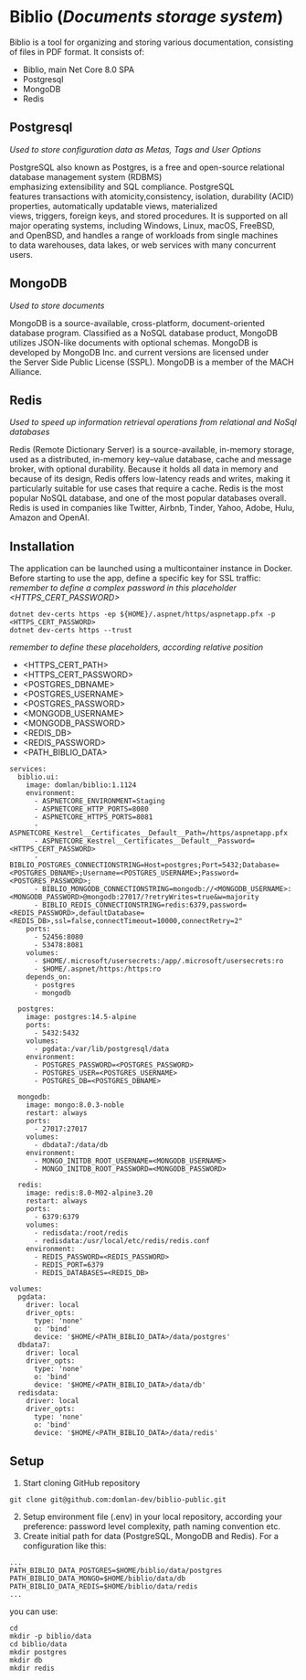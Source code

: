 # Biblio (*Documents storage system*)

Biblio is a tool for organizing and storing various documentation, consisting of files in PDF format. It consists of:
- Biblio, main Net Core 8.0 SPA
- Postgresql
- MongoDB
- Redis

## Postgresql
*Used to store configuration data as Metas, Tags and User Options*

PostgreSQL also known as Postgres, is a free and open-source relational database management system (RDBMS) emphasizing extensibility and SQL compliance. PostgreSQL features transactions with atomicity,consistency, isolation, durability (ACID) properties, automatically updatable views, materialized views, triggers, foreign keys, and stored procedures. It is supported on all major operating systems, including Windows, Linux, macOS, FreeBSD, and OpenBSD, and handles a range of workloads from single machines to data warehouses, data lakes, or web services with many concurrent users.

## MongoDB
*Used to store documents*

MongoDB is a source-available, cross-platform, document-oriented database program. Classified as a NoSQL database product, MongoDB utilizes JSON-like documents with optional schemas. MongoDB is developed by MongoDB Inc. and current versions are licensed under the Server Side Public License (SSPL). MongoDB is a member of the MACH Alliance.

## Redis
*Used to speed up information retrieval operations from relational and NoSql databases*

Redis (Remote Dictionary Server) is a source-available, in-memory storage, used as a distributed, in-memory key–value database, cache and message broker, with optional durability. Because it holds all data in memory and because of its design, Redis offers low-latency reads and writes, making it particularly suitable for use cases that require a cache. Redis is the most popular NoSQL database, and one of the most popular databases overall. Redis is used in companies like Twitter, Airbnb, Tinder, Yahoo, Adobe, Hulu, Amazon and OpenAI.

## Installation
The application can be launched using a multicontainer instance in Docker. Before starting to use the app, define a specific key for SSL traffic:
*remember to define a complex password in this placeholder <HTTPS_CERT_PASSWORD>*
```
dotnet dev-certs https -ep ${HOME}/.aspnet/https/aspnetapp.pfx -p <HTTPS_CERT_PASSWORD>
dotnet dev-certs https --trust
```
*remember to define these placeholders, according relative position*
- <HTTPS_CERT_PATH>
- <HTTPS_CERT_PASSWORD>
- <POSTGRES_DBNAME>
- <POSTGRES_USERNAME>
- <POSTGRES_PASSWORD>
- <MONGODB_USERNAME>
- <MONGODB_PASSWORD>
- <REDIS_DB>
- <REDIS_PASSWORD>
- <PATH_BIBLIO_DATA>

```
services:
  biblio.ui:
    image: domlan/biblio:1.1124
    environment:      
      - ASPNETCORE_ENVIRONMENT=Staging
      - ASPNETCORE_HTTP_PORTS=8080
      - ASPNETCORE_HTTPS_PORTS=8081      
      - ASPNETCORE_Kestrel__Certificates__Default__Path=/https/aspnetapp.pfx
      - ASPNETCORE_Kestrel__Certificates__Default__Password=<HTTPS_CERT_PASSWORD>
      - BIBLIO_POSTGRES_CONNECTIONSTRING=Host=postgres;Port=5432;Database=<POSTGRES_DBNAME>;Username=<POSTGRES_USERNAME>;Password=<POSTGRES_PASSWORD>;
      - BIBLIO_MONGODB_CONNECTIONSTRING=mongodb://<MONGODB_USERNAME>:<MONGODB_PASSWORD>@mongodb:27017/?retryWrites=true&w=majority
      - BIBLIO_REDIS_CONNECTIONSTRING=redis:6379,password=<REDIS_PASSWORD>,defaultDatabase=<REDIS_DB>,ssl=false,connectTimeout=10000,connectRetry=2"
    ports:
      - 52456:8080
      - 53478:8081
    volumes:
      - $HOME/.microsoft/usersecrets:/app/.microsoft/usersecrets:ro
      - $HOME/.aspnet/https:/https:ro
    depends_on:
      - postgres
      - mongodb
  
  postgres:
    image: postgres:14.5-alpine
    ports:
      - 5432:5432
    volumes:
      - pgdata:/var/lib/postgresql/data
    environment:
      - POSTGRES_PASSWORD=<POSTGRES_PASSWORD>
      - POSTGRES_USER=<POSTGRES_USERNAME>
      - POSTGRES_DB=<POSTGRES_DBNAME>

  mongodb:
    image: mongo:8.0.3-noble
    restart: always
    ports:
      - 27017:27017
    volumes:
      - dbdata7:/data/db
    environment:
      - MONGO_INITDB_ROOT_USERNAME=<MONGODB_USERNAME>
      - MONGO_INITDB_ROOT_PASSWORD=<MONGODB_PASSWORD>

  redis:
    image: redis:8.0-M02-alpine3.20
    restart: always
    ports:
      - 6379:6379
    volumes:
      - redisdata:/root/redis
      - redisdata:/usr/local/etc/redis/redis.conf
    environment:
      - REDIS_PASSWORD=<REDIS_PASSWORD>
      - REDIS_PORT=6379
      - REDIS_DATABASES=<REDIS_DB>

volumes:
  pgdata:
    driver: local
    driver_opts:
      type: 'none'
      o: 'bind'
      device: '$HOME/<PATH_BIBLIO_DATA>/data/postgres'
  dbdata7:
    driver: local
    driver_opts:
      type: 'none'
      o: 'bind'
      device: '$HOME/<PATH_BIBLIO_DATA>/data/db'
  redisdata:
    driver: local
    driver_opts:
      type: 'none'
      o: 'bind'
      device: '$HOME/<PATH_BIBLIO_DATA>/data/redis'
```

## Setup
1) Start cloning GitHub repository
```
git clone git@github.com:domlan-dev/biblio-public.git
```
2) Setup environment file (.env) in your local repository, according your preference: password level complexity, path naming convention etc.
3) Create initial path for data (PostgreSQL, MongoDB and Redis). For a configuration like this:
```
...
PATH_BIBLIO_DATA_POSTGRES=$HOME/biblio/data/postgres
PATH_BIBLIO_DATA_MONGO=$HOME/biblio/data/db
PATH_BIBLIO_DATA_REDIS=$HOME/biblio/data/redis
...
```
you can use:
```
cd
mkdir -p biblio/data
cd biblio/data
mkdir postgres
mkdir db
mkdir redis
```